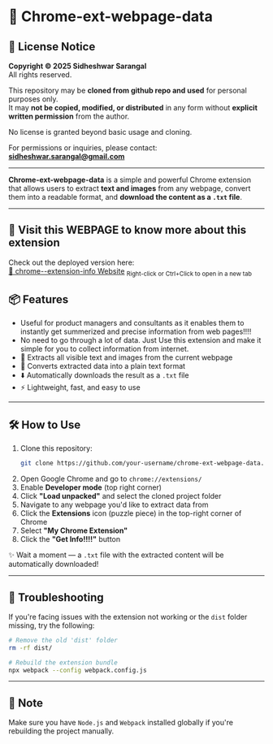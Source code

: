 # 🚀 Chrome-ext-webpage-data

## 📄 License Notice

**Copyright © 2025 Sidheshwar Sarangal**  
All rights reserved.

This repository may be **cloned from github repo and used** for personal purposes only.  
It may **not be copied, modified, or distributed** in any form without **explicit written permission** from the author.

No license is granted beyond basic usage and cloning.

For permissions or inquiries, please contact: **sidheshwar.sarangal@gmail.com**

---

**Chrome-ext-webpage-data** is a simple and powerful Chrome extension that allows users to extract **text and images** from any webpage, convert them into a readable format, and **download the content as a `.txt` file**.

---

## 🔗 Visit this WEBPAGE to know more about this extension

Check out the deployed version here:  
[🚀 chrome--extension-info Website](https://sidheshwarsarangal.github.io/chrome--extension-info/)
<sub>Right-click or Ctrl+Click to open in a new tab</sub>

## 📦 Features

- Useful for product managers and consultants as it enables them to instantly get summerized and precise information from web pages!!!!
- No need to go through a lot of data. Just Use this extension and make it simple for you to collect information from internet.
- 📝 Extracts all visible text and images from the current webpage  
- 📁 Converts extracted data into a plain text format  
- ⬇️ Automatically downloads the result as a `.txt` file  
- ⚡️ Lightweight, fast, and easy to use

---

## 🛠️ How to Use

1. Clone this repository:
   ```bash
   git clone https://github.com/your-username/chrome-ext-webpage-data.git
   ```
2. Open Google Chrome and go to `chrome://extensions/`
3. Enable **Developer mode** (top right corner)
4. Click **"Load unpacked"** and select the cloned project folder
5. Navigate to any webpage you'd like to extract data from
6. Click the **Extensions** icon (puzzle piece) in the top-right corner of Chrome
7. Select **"My Chrome Extension"**
8. Click the **"Get Info!!!!"** button

✨ Wait a moment — a `.txt` file with the extracted content will be automatically downloaded!

---

## 🧹 Troubleshooting

If you're facing issues with the extension not working or the `dist` folder missing, try the following:

```bash
# Remove the old 'dist' folder
rm -rf dist/

# Rebuild the extension bundle
npx webpack --config webpack.config.js
```

---

## 📌 Note

Make sure you have `Node.js` and `Webpack` installed globally if you're rebuilding the project manually.
